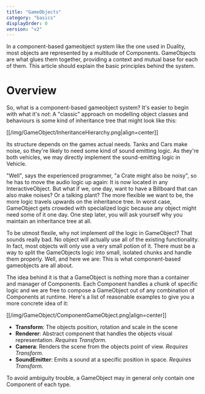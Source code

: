 ```yaml
---
title: "GameObjects"
category: "basics"
displayOrder: 0
version: "v2"
---
```


In a component-based gameobject system like the one used in Duality, most objects are represented by a multitude of Components. GameObjects are what glues them together, providing a context and mutual base for each of them. This article should explain the basic principles behind the system.

# Overview

So, what is a component-based gameobject system? It's easier to begin with what it's _not_: A "classic" approach on modelling object classes and behaviours is some kind of inheritance tree that might look like this:

[[/img/GameObject/InheritanceHierarchy.png|align=center]]

<p>Its structure depends on the games actual needs. Tanks and Cars make noise, so they're likely to need some kind of sound emitting logic. As they're both vehicles, we may directly implement the sound-emitting logic in Vehicle.</p>

"Well", says the experienced programmer, "a Crate might also be noisy", so he has to move the audio logic up again: It is now located in any InteractiveObject. But what if we, one day, want to have a Billboard that can also make noises? Or a talking plant? The more flexible we want to be, the more logic travels upwards on the inheritance tree. In worst case, GameObject gets crowded with specialized logic because any object might need some of it one day. One step later, you will ask yourself why you maintain an inheritance tree at all.

To be utmost flexile, why not implement _all_ the logic in GameObject? That sounds really bad. No object will actually use all of the existing functionality. In fact, most objects will only use a very small potion of it. There must be a way to split the GameObjects logic into small, isolated chunks and handle them properly. Well, and here we are: This is what component-based gameobjects are all about.

The idea behind it is that a GameObject is nothing more than a container and manager of Components. Each Component handles a chunk of specific logic and we are free to compose a GameObject out of any combination of Components at runtime. Here's a list of reasonable examples to give you a more concrete idea of it:

[[/img/GameObject/ComponentGameObject.png|align=center]]

  * **Transform**: The objects position, rotation and scale in the scene
  * **Renderer**: Abstract component that handles the objects visual representation. _Requires Transform._
  * **Camera**: Renders the scene from the objects point of view. _Requires Transform._
  * **SoundEmitter**: Emits a sound at a specific position in space. _Requires Transform._

To avoid ambiguity trouble, a GameObject may in general only contain one Component of each type. 